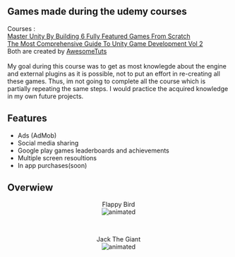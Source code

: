 ## Games made during the udemy courses

Courses :<br/> 
[Master Unity By Building 6 Fully Featured Games From Scratch](https://www.udemy.com/course/make-mobile-games-like-a-pro-using-unity-game-engine/ "Master Unity By Building 6 Fully Featured Games From Scratch")<br/>
[The Most Comprehensive Guide To Unity Game Development Vol 2](https://www.udemy.com/course/the-most-comprehensive-guide-to-unity-game-development-vol-2/ "
The Most Comprehensive Guide To Unity Game Development Vol 2")
<br/> 
Both are created by [AwesomeTuts](https://www.awesometuts.com/ "AwesomeTuts")
<br/> <br/>
My goal during this course was to get as most knowlegde about the engine and external plugins as it is possible, not
to put an effort in re-creating all these games. Thus, im not going to complete all the course which is partially repeating the same steps.
I would practice the acquired knowledge in my own future projects.

## Features

- Ads (AdMob)
- Social media sharing
- Google play games leaderboards and achievements
- Multiple screen resoultions
- In app purchases(soon) 

## Overwiew

<p align="center">
Flappy Bird <br/>
	<img src="https://media.giphy.com/media/VB3XHK9b8zFKrqy2BH/giphy.gif?cid=790b761199e657f1171eb63b1d2c86ce117eaa56870fb1b8&rid=giphy.gif&ct=g" alt="animated">
</p> 

<br/>

<p align="center">
Jack The Giant <br/>
	<img src="https://media.giphy.com/media/jIb1Wx2EN1pFn4NgMk/giphy-downsized-large.gif?cid=790b7611a94404b19aee798b2e0249721ec2d0c0c0625eff&rid=giphy-downsized-large.gif&ct=g" alt="animated">
</p>